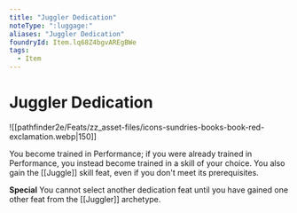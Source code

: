 ```yaml
---
title: "Juggler Dedication"
noteType: ":luggage:"
aliases: "Juggler Dedication"
foundryId: Item.lq68Z4bgvAREgBWe
tags:
  - Item
---
```


# Juggler Dedication
![[pathfinder2e/Feats/zz_asset-files/icons-sundries-books-book-red-exclamation.webp|150]]

You become trained in Performance; if you were already trained in Performance, you instead become trained in a skill of your choice. You also gain the [[Juggle]] skill feat, even if you don't meet its prerequisites.

**Special** You cannot select another dedication feat until you have gained one other feat from the [[Juggler]] archetype.
